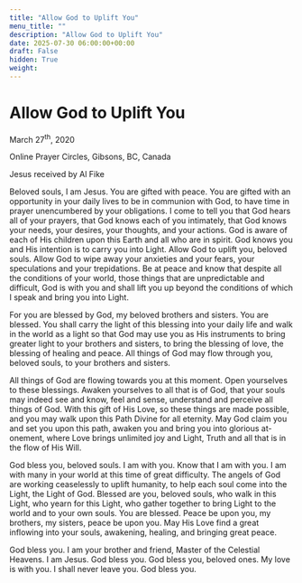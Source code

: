 ```yaml
---
title: "Allow God to Uplift You"
menu_title: ""
description: "Allow God to Uplift You"
date: 2025-07-30 06:00:00+00:00
draft: False
hidden: True
weight:
---
```

# Allow God to Uplift You

March 27<sup>th</sup>, 2020

Online Prayer Circles, Gibsons, BC, Canada

Jesus received by Al Fike

Beloved souls, I am Jesus. You are gifted with peace. You are gifted with an opportunity in your daily lives to be in communion with God, to have time in prayer unencumbered by your obligations. I come to tell you that God hears all of your prayers, that God knows each of you intimately, that God knows your needs, your desires, your thoughts, and your actions. God is aware of each of His children upon this Earth and all who are in spirit. God knows you and His intention is to carry you into Light. Allow God to uplift you, beloved souls. Allow God to wipe away your anxieties and your fears, your speculations and your trepidations. Be at peace and know that despite all the conditions of your world, those things that are unpredictable and difficult, God is with you and shall lift you up beyond the conditions of which I speak and bring you into Light.

For you are blessed by God, my beloved brothers and sisters. You are blessed. You shall carry the light of this blessing into your daily life and walk in the world as a light so that God may use you as His instruments to bring greater light to your brothers and sisters, to bring the blessing of love, the blessing of healing and peace. All things of God may flow through you, beloved souls, to your brothers and sisters.

All things of God are flowing towards you at this moment. Open yourselves to these blessings. Awaken yourselves to all that is of God, that your souls may indeed see and know, feel and sense, understand and perceive all things of God. With this gift of His Love, so these things are made possible, and you may walk upon this Path Divine for all eternity. May God claim you and set you upon this path, awaken you and bring you into glorious at-onement, where Love brings unlimited joy and Light, Truth and all that is in the flow of His Will.

God bless you, beloved souls. I am with you. Know that I am with you. I am with many in your world at this time of great difficulty. The angels of God are working ceaselessly to uplift humanity, to help each soul come into the Light, the Light of God. Blessed are you, beloved souls, who walk in this Light, who yearn for this Light, who gather together to bring Light to the world and to your own souls. You are blessed. Peace be upon you, my brothers, my sisters, peace be upon you. May His Love find a great inflowing into your souls, awakening, healing, and bringing great peace.

God bless you. I am your brother and friend, Master of the Celestial Heavens. I am Jesus. God bless you. God bless you, beloved ones. My love is with you. I shall never leave you. God bless you.

